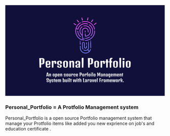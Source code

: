 <img src="Portfolio.png">

<h3>Personal_Portfolio = A Protfolio Management system </h3>



Personal_Portfolio is a open source Portfolio management system that manage your Protfolio items like added you new exprience on job's and education certificate .
